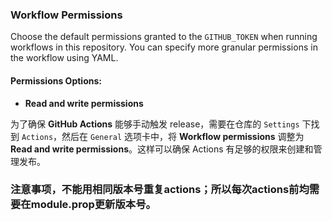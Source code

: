 ### Workflow Permissions

Choose the default permissions granted to the `GITHUB_TOKEN` when running workflows in this repository. You can specify more granular permissions in the workflow using YAML. 

#### Permissions Options:
- **Read and write permissions**
  
为了确保 **GitHub Actions** 能够手动触发 release，需要在仓库的 `Settings` 下找到 `Actions`，然后在 `General` 选项卡中，将 **Workflow permissions** 调整为 **Read and write permissions**。这样可以确保 Actions 有足够的权限来创建和管理发布。

### 注意事项，不能用相同版本号重复actions；所以每次actions前均需要在module.prop更新版本号。
